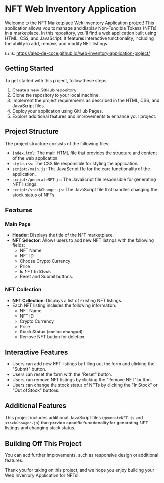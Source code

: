 # NFT Web Inventory Application

Welcome to the NFT Marketplace Web Inventory Application project! This application allows you to manage and display Non-Fungible Tokens (NFTs) in a marketplace. In this repository, you'll find a web application built using HTML, CSS, and JavaScript. It features interactive functionality, including the ability to add, remove, and modify NFT listings.

`Link`: https://alex-de-code.github.io/web-inventory-application-project/

## Getting Started

To get started with this project, follow these steps:

1. Create a new GitHub repository.
2. Clone the repository to your local machine.
3. Implement the project requirements as described in the HTML, CSS, and JavaScript files.
4. Deploy your application using GitHub Pages.
5. Explore additional features and improvements to enhance your project.

## Project Structure

The project structure consists of the following files:

- `index.html`: The main HTML file that provides the structure and content of the web application.
- `style.css`: The CSS file responsible for styling the application.
- `scripts/main.js`: The JavaScript file for the core functionality of the application.
- `scripts/generateNFT.js`: The JavaScript file responsible for generating NFT listings.
- `scripts/stockChanger.js`: The JavaScript file that handles changing the stock status of NFTs.

## Features

### Main Page

- **Header**: Displays the title of the NFT marketplace.
- **NFT Selector**: Allows users to add new NFT listings with the following fields:
  - NFT Name
  - NFT ID
  - Choose Crypto Currency
  - Price
  - Is NFT In Stock
  - Reset and Submit buttons.

### NFT Collection

- **NFT Collection**: Displays a list of existing NFT listings.
- Each NFT listing includes the following information:
  - NFT Name
  - NFT ID
  - Crypto Currency
  - Price
  - Stock Status (can be changed)
  - Remove NFT button for deletion.

## Interactive Features

- Users can add new NFT listings by filling out the form and clicking the "Submit" button.
- Users can reset the form with the "Reset" button.
- Users can remove NFT listings by clicking the "Remove NFT" button.
- Users can change the stock status of NFTs by clicking the "In Stock" or "Out of Stock" buttons.

## Additional Features

This project includes additional JavaScript files (`generateNFT.js` and `stockChanger.js`) that provide specific functionality for generating NFT listings and changing stock status.

## Building Off This Project

You can add further improvements, such as responsive design or additional features.

Thank you for taking on this project, and we hope you enjoy building your Web Inventory Application for NFTs!